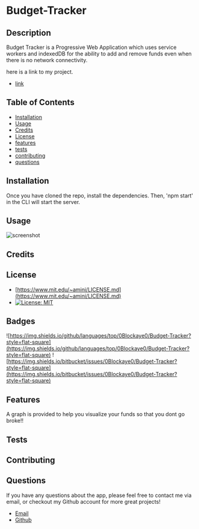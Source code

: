 
  # Budget-Tracker

  ## Description 

  Budget Tracker is a Progressive Web Application which uses service workers and indexedDB for the ability to add and remove funds even when there is no network connectivity. 

  here is a link to my project.
  
  * [link](undefined)

  ## Table of Contents

  * [Installation](#installation)
  * [Usage](#usage)
  * [Credits](#credits)
  * [License](#license)
  * [features](#features)
  * [tests](#tests)
  * [contributing](#contributing)
  * [questions](#questions)
  

  ## Installation

  Once you have cloned the repo, install the dependencies. Then, 'npm start' in the CLI will start the server. 


  ## Usage

  

  ![screenshot](/assets/images/Budget-Tracker)


  ## Credits

  


  ## License

  * [https://www.mit.edu/~amini/LICENSE.md](https://www.mit.edu/~amini/LICENSE.md)
  * [![License: MIT](https://img.shields.io/badge/License-MIT-yellow.svg)](https://opensource.org/licenses/MIT)

  ## Badges
  
  ![https://img.shields.io/github/languages/top/0Blockaye0/Budget-Tracker?style=flat-square](https://img.shields.io/github/languages/top/0Blockaye0/Budget-Tracker?style=flat-square) 
  ![https://img.shields.io/bitbucket/issues/0Blockaye0/Budget-Tracker?style=flat-square](https://img.shields.io/bitbucket/issues/0Blockaye0/Budget-Tracker?style=flat-square) 

  ## Features

  A graph is provided to help you visualize your funds so that you dont go broke!!


  ## Tests

  


  ## Contributing

  


  ## Questions

  If you have any questions about the app, 
  please feel free to contact me via email, 
  or checkout my Github account for more 
  great projects! 

  * [Email](mailto:blake.austin.dev@gmail.com)
  * [Github](https://github.com/0Blockaye0)




